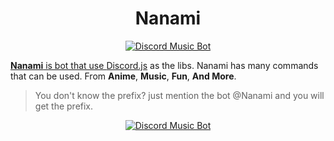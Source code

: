 <h1 align="center">Nanami</h1>

<p align="center">
<a href="https://discordbots.org/bot/428186255398797321" >
  <img src="https://discordbots.org/api/widget/status/428186255398797321.svg" alt="Discord Music Bot" />
</p>

**Nanami** is bot that use [Discord.js](https://discord.js.org/#/) as the libs. Nanami has many commands that can be used. From **Anime**, **Music**, **Fun**, **And More**.

>
> You don't know the prefix? just mention the bot @Nanami and you will get the prefix.
>

<p align="center">
  <a href="https://discordbots.org/bot/428186255398797321" >
  <img src="https://discordbots.org/api/widget/428186255398797321.svg" alt="Discord Music Bot" />
</a>
</p>

